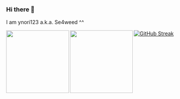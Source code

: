 ### Hi there 👋
I am ynori123 a.k.a. Se4weed ^^

<a href="https://github.com/ynori123">
  <img align="left" height="170px" src="https://github-readme-stats.vercel.app/api?username=ynori123&count_private=true&show_icons=true&theme=cobalt" />
</a>
<a href="https://github.com/ynori123">
  <img align="left" height="170px" src="https://github-readme-stats.vercel.app/api/top-langs/?username=ynori123&layout=compact&theme=cobalt" />
</a>

[![GitHub Streak](https://streak-stats.demolab.com?user=ynori123&theme=tokyonight-duo&border_radius=5)](https://git.io/streak-stats)
